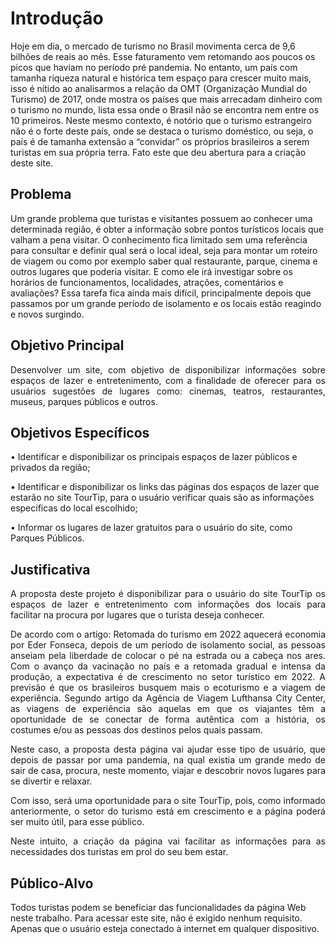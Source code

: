 # Introdução
Hoje em dia, o mercado de turismo no Brasil movimenta cerca de 9,6 bilhões de reais ao mês. Esse faturamento vem retomando aos poucos os picos que haviam no período pré pandemia. No entanto, um país com tamanha riqueza natural e histórica tem espaço para crescer muito mais, isso é nítido ao analisarmos a relação da OMT (Organização Mundial do Turismo) de 2017, onde mostra os países que mais arrecadam dinheiro com o turismo no mundo, lista essa onde o Brasil não se encontra nem entre os 10 primeiros. 
Neste mesmo contexto, é notório que o turismo estrangeiro não é o forte deste país, onde se destaca o turismo doméstico, ou seja, o país é de tamanha extensão a “convidar” os próprios brasileiros a serem turistas em sua própria terra. Fato este que deu abertura para a criação deste site. 

## Problema
Um grande problema que turistas e visitantes possuem ao conhecer uma determinada região, é obter a informação sobre pontos turísticos locais que valham a pena visitar. O conhecimento fica limitado sem uma referência para consultar e definir qual será o local ideal, seja para montar um roteiro de viagem ou como por exemplo saber qual restaurante, parque, cinema e outros lugares que poderia visitar. E como ele irá investigar sobre os horários de funcionamentos, localidades, atrações, comentários e avaliações? Essa tarefa fica ainda mais difícil, principalmente depois que passamos por um grande período de isolamento e os locais estão reagindo e novos surgindo.

## Objetivo Principal

<div align="justify">

Desenvolver um site, com objetivo de disponibilizar informações sobre espaços de lazer e entretenimento, com a finalidade de oferecer para os usuários sugestões de lugares como: cinemas, teatros, restaurantes, museus, parques públicos e outros.

 </div>
 
## Objetivos Específicos
 
•	Identificar e disponibilizar os principais espaços de lazer públicos e privados da região;

•	Identificar e disponibilizar os links das páginas dos espaços de lazer que estarão no site TourTip, para o usuário verificar quais são as informações especificas do local escolhido;

•	Informar os lugares de lazer gratuitos para o usuário do site, como Parques Públicos.

## Justificativa

<div align="justify">

A proposta deste projeto é disponibilizar para o usuário do site TourTip os espaços de lazer e entretenimento com informações dos locais para facilitar na procura por lugares que o turista deseja conhecer.

De acordo com o artigo: Retomada do turismo em 2022 aquecerá economia por Eder Fonseca, depois de um período de isolamento social, as pessoas anseiam pela liberdade de colocar o pé na estrada ou a cabeça nos ares. Com o avanço da vacinação no país e a retomada gradual e intensa da produção, a expectativa é de crescimento no setor turístico em 2022. A previsão é que os brasileiros busquem mais o ecoturismo e a viagem de experiência. Segundo artigo da Agência de Viagem Lufthansa City Center, as viagens de experiência são aquelas em que os viajantes têm a oportunidade de se conectar de forma autêntica com a história, os costumes e/ou as pessoas dos destinos pelos quais passam.
 
Neste caso, a proposta desta página vai ajudar esse tipo de usuário, que depois de passar por uma pandemia, na qual existia um grande medo de sair de casa, procura, neste momento, viajar e descobrir novos lugares para se divertir e relaxar.
 
Com isso, será uma oportunidade para o site TourTip, pois, como informado anteriormente, o setor do turismo está em crescimento e a página poderá ser muito útil, para esse público.
 
Neste intuito, a criação da página vai facilitar as informações para as necessidades dos turistas em prol do seu bem estar.
 
 </div>

## Público-Alvo

Todos turistas podem se beneficiar das funcionalidades da página Web neste trabalho. Para acessar este site, não é exigido nenhum requisito. Apenas que o usuário esteja conectado à internet em qualquer dispositivo. 

>
